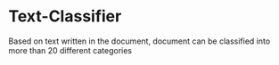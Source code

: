 # Text-Classifier
Based on text written in the document, document can be classified into more than 20 different categories
